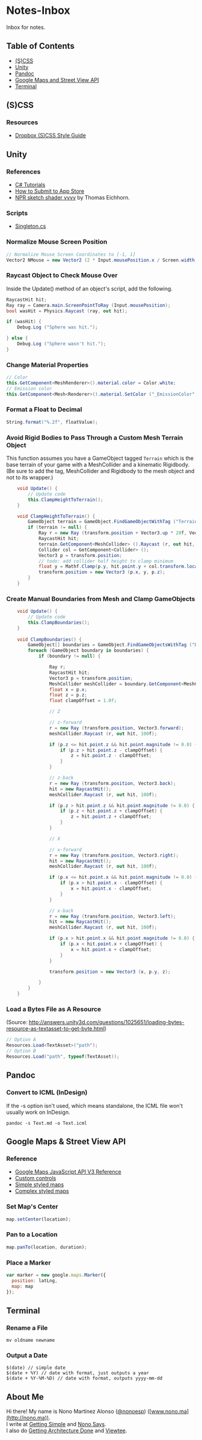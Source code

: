 # Notes-Inbox
Inbox for notes.

## Table of Contents

* [(S)CSS](#scss)
* [Unity](#unity)
* [Pandoc](#pandoc)
* [Google Maps and Street View API](#google-maps--street-view-api)
* [Terminal](#terminal)

## (S)CSS

### Resources

* [Dropbox (S)CSS Style Guide](https://github.com/dropbox/css-style-guide)

## Unity

### References

* [C# Tutorials](http://catlikecoding.com/unity/tutorials/)
* [How to Submit to App Store](https://unity3d.com/learn/tutorials/modules/beginner/platform-specific/how-to-submit-to-the-ios-app-store)
* [NPR sketch shader vvvv](http://www.thomaseichhorn.de/npr-sketch-shader-vvvv/) by Thomas Eichhorn.

### Scripts

* [Singleton.cs](https://github.com/nonoesp/Notes-Inbox/blob/master/Unity/Scripts/Singleton.cs)

### Normalize Mouse Screen Position

```csharp
// Normalize Mouse Screen Coordinates to [-1, 1]
Vector2 NMouse = new Vector2 (2 * Input.mousePosition.x / Screen.width - 1, 2 * Input.mousePosition.y / Screen.height - 1);
```

### Raycast Object to Check Mouse Over

Inside the Update() method of an object's script, add the following.

```csharp
RaycastHit hit;
Ray ray = Camera.main.ScreenPointToRay (Input.mousePosition);
bool wasHit = Physics.Raycast (ray, out hit);

if (wasHit) {
	Debug.Log ("Sphere was hit.");

} else {
	Debug.Log ("Sphere wasn't hit.");			
}
```

### Change Material Properties

```csharp
// Color
this.GetComponent<MeshRenderer>().material.color = Color.white;
// Emission color
this.GetComponent<Mesh<Renderer>().material.SetColor ("_EmissionColor", Color.black);
```

### Format a Float to Decimal

```csharp
String.format("%.2f", floatValue);
```

### Avoid Rigid Bodies to Pass Through a Custom Mesh Terrain Object

This function assumes you have a GameObject tagged `Terrain` which is the base terrain of your game with a MeshCollider and a kinematic Rigidbody. (Be sure to add the tag, MeshCollider and Rigidbody to the mesh object and not to its wrapper.)

```csharp
	void Update() {
		// Update code
		this.ClampHeightToTerrain();
	}

	void ClampHeightToTerrain() {
		GameObject terrain = GameObject.FindGameObjectWithTag ("Terrain");
		if (terrain != null) {
			Ray r = new Ray (transform.position + Vector3.up * 20f, Vector3.down);
			RaycastHit hit;
			terrain.GetComponent<MeshCollider> ().Raycast (r, out hit, 100f);
			Collider col = GetComponent<Collider> ();
			Vector3 p = transform.position;
			// todo: add collider half height to clamp minimum
			float y = Mathf.Clamp(p.y, hit.point.y + col.transform.localScale.y * 0.5f, 30.0f); 
			transform.position = new Vector3 (p.x, y, p.z);
		}
	}
```

### Create Manual Boundaries from Mesh and Clamp GameObjects

```csharp
	void Update() {
		// Update code
		this.ClampBoundaries();
	}
  
	void ClampBoundaries() {
		GameObject[] boundaries = GameObject.FindGameObjectsWithTag ("Boundary");
		foreach (GameObject boundary in boundaries) {
			if (boundary != null) {

				Ray r;
				RaycastHit hit;
				Vector3 p = transform.position;
				MeshCollider meshCollider = boundary.GetComponent<MeshCollider> ();
				float x = p.x;
				float z = p.z;
				float clampOffset = 1.0f;

				// Z

				// z-forward
				r = new Ray (transform.position, Vector3.forward);
				meshCollider.Raycast (r, out hit, 100f);

				if (p.z <= hit.point.z && hit.point.magnitude != 0.0) {
					if (p.z > hit.point.z - clampOffset) {
						z = hit.point.z - clampOffset;
					}
				}

				// z-back
				r = new Ray (transform.position, Vector3.back);
				hit = new RaycastHit();
				meshCollider.Raycast (r, out hit, 100f);

				if (p.z > hit.point.z && hit.point.magnitude != 0.0) {
					if (p.z < hit.point.z + clampOffset) {
						z = hit.point.z + clampOffset;
					}
				}

				// X

				// x-forward
				r = new Ray (transform.position, Vector3.right);
				hit = new RaycastHit();
				meshCollider.Raycast (r, out hit, 100f);

				if (p.x <= hit.point.x && hit.point.magnitude != 0.0) {
					if (p.x > hit.point.x - clampOffset) {
						x = hit.point.x - clampOffset;
					}
				}

				// x-back
				r = new Ray (transform.position, Vector3.left);
				hit = new RaycastHit();
				meshCollider.Raycast (r, out hit, 100f);

				if (p.x > hit.point.x && hit.point.magnitude != 0.0) {
					if (p.x < hit.point.x + clampOffset) {
						x = hit.point.x + clampOffset;
					}
				}

				transform.position = new Vector3 (x, p.y, z);

			}
		}
	}
```

### Load a Bytes File as A Resource

(Source: http://answers.unity3d.com/questions/1025651/loading-bytes-resource-as-textasset-to-get-byte.html)

```csharp
// Option A
Resources.Load<TextAsset>("path");
// Option B
Resources.Load("path", typeof(TextAsset));
```

## Pandoc

### Convert to ICML (InDesign)

If the -s option isn't used, which means standalone, the ICML file won't usually work on InDesign.

```
pandoc -s Text.md -o Text.icml
```

## Google Maps & Street View API

### Reference

* [Google Maps JavaScript API V3 Reference](https://developers.google.com/maps/documentation/javascript/reference)
* [Custom controls](https://developers.google.com/maps/documentation/javascript/examples/control-custom)
* [Simple styled maps](https://developers.google.com/maps/documentation/javascript/examples/maptype-styled-simple)
* [Complex styled maps](https://developers.google.com/maps/documentation/javascript/examples/maptype-styled-complex)

### Set Map's Center

```javascript
map.setCenter(location);
```

### Pan to a Location

```javascript
map.panTo(location, duration);
```

### Place a Marker

```javascript
var marker = new google.maps.Marker({
  position: latLng,
  map: map
});
```

## Terminal

### Rename a File

```
mv oldname newname
```

### Output a Date

```
$(date) // simple date
$(date + %Y) // date with format, just outputs a year
$(date + %Y-%M-%D) // date with format, outputs yyyy-mm-dd
```

## About Me

Hi there! My name is Nono Martínez Alonso ([@nonoesp](http://twitter.com/nonoesp)) ([www.nono.ma](http://nono.ma)).  
I write at [Getting Simple](http://gettingsimple.com) and [Nono Says](http://nono.ma/says).  
I also do [Getting Architecture Done](http://gettingarchitecturedone.com) and [Viewtee](http://viewtee.com).
